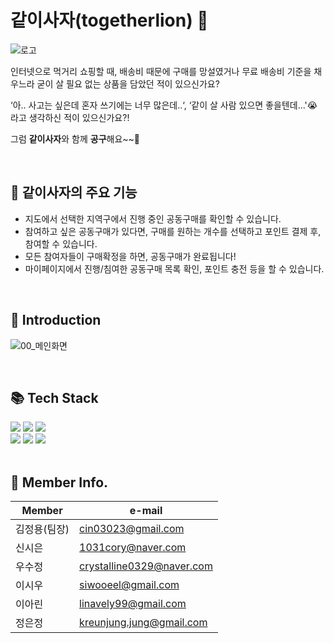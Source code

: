 # 같이사자(togetherlion) 🛒
![로고](https://user-images.githubusercontent.com/99342672/176973278-49bde153-075f-4bef-8170-18aed1276a26.PNG)

인터넷으로 먹거리 쇼핑할 때, 배송비 때문에 구매를 망설였거나 무료 배송비 기준을 채우느라 굳이 살 필요 없는 상품을 담았던 적이 있으신가요? 
 
‘아.. 사고는 싶은데 혼자 쓰기에는 너무 많은데..‘, ‘같이 살 사람 있으면 좋을텐데...'😭 라고 생각하신 적이 있으신가요?!

그럼 **같이사자**와 함께 **공구**해요~~🎵

<br>

## 🥝 같이사자의 주요 기능
- 지도에서 선택한 지역구에서 진행 중인 공동구매를 확인할 수 있습니다.
- 참여하고 싶은 공동구매가 있다면, 구매를 원하는 개수를 선택하고 포인트 결제 후, 참여할 수 있습니다.
- 모든 참여자들이 구매확정을 하면, 공동구매가 완료됩니다!
- 마이페이지에서 진행/침여한 공동구매 목록 확인, 포인트 충전 등을 할 수 있습니다.

<br>

## 🦁 Introduction
![00_메인화면](https://user-images.githubusercontent.com/99342672/198884944-3996f61b-dc93-4f45-900d-ae1d1acc6a3c.png)

<br>

## 📚 Tech Stack
<div align='left'>
 <img src="https://img.shields.io/badge/HTML5-E34F26?style=for-the-badge&logo=HTML5&logoColor=white"/>
 <img src="https://img.shields.io/badge/CSS3-1572B6?style=for-the-badge&logo=CSS3&logoColor=white"/>
 <img src="https://img.shields.io/badge/JavaScript-FFE400?style=for-the-badge&logo=JavaScript&logoColor=black">
 <br>
 <img src="https://img.shields.io/badge/java-007396?style=for-the-badge&logo=java&logoColor=white">
 <img src="https://img.shields.io/badge/Spring-6DB33F?style=for-the-badge&logo=Spring&logoColor=white"/>
 <img src="https://img.shields.io/badge/Oracle-F80000?style=for-the-badge&logo=Oracle&logoColor=white"/>
</div>

<br>

## 🥞 Member Info.
| Member | e-mail |
| ----------- | ----------- |
| 김정용(팀장) | cin03023@gmail.com |
| 신시은 | 1031cory@naver.com |
| 우수정 | crystalline0329@naver.com|
| 이시우 | siwooeel@gmail.com |
| 이아린 | linavely99@gmail.com |
| 정은정 | kreunjung.jung@gmail.com |


